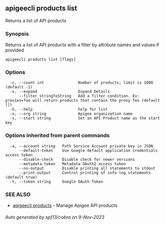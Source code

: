 ## apigeecli products list

Returns a list of API products

### Synopsis

Returns a list of API products with a filter by attribute names and values if provided

```
apigeecli products list [flags]
```

### Options

```
  -c, --count int               Number of products; limit is 1000 (default -1)
  -x, --expand                  Expand Details
      --filter stringToString   Add a filter condition. Ex: proxies=foo will return products that contain the proxy foo (default [])
  -h, --help                    help for list
  -o, --org string              Apigee organization name
  -s, --start string            Set an API Product name as the start key
```

### Options inherited from parent commands

```
  -a, --account string   Path Service Account private key in JSON
      --default-token    Use Google default application credentials access token
      --disable-check    Disable check for newer versions
      --metadata-token   Metadata OAuth2 access token
      --no-output        Disable printing all statements to stdout
      --print-output     Control printing of info log statements (default true)
  -t, --token string     Google OAuth Token
```

### SEE ALSO

* [apigeecli products](apigeecli_products.md)	 - Manage Apigee API products

###### Auto generated by spf13/cobra on 9-Nov-2023
